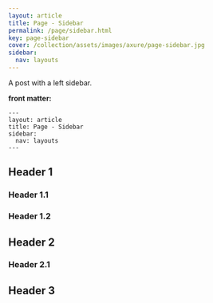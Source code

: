 ```yaml
---
layout: article
title: Page - Sidebar
permalink: /page/sidebar.html
key: page-sidebar
cover: /collection/assets/images/axure/page-sidebar.jpg
sidebar:
  nav: layouts
---
```


A post with a left sidebar.

<!--more-->

**front matter:**

    ---
    layout: article
    title: Page - Sidebar
    sidebar:
      nav: layouts
    ---

## Header 1

### Header 1.1

### Header 1.2

## Header 2

### Header 2.1

## Header 3

